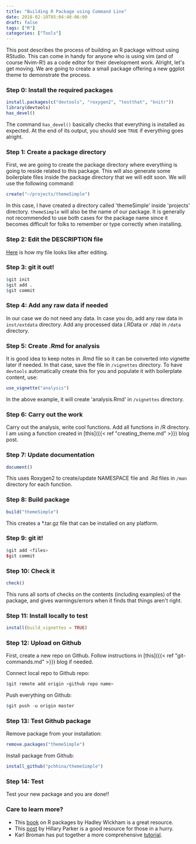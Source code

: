 ```yaml
---
title: "Building R Package using Command Line"
date: 2018-02-10T05:04:40-06:00
draft: false
tags: ["R"]
categories: ["Tools"]
---
```


This post describes the process of building an R package without using RStudio. This can come in handy for anyone who is using vim (and of course Nvim-R!) as a code editor for their development work. Alright, let's get moving. We are going to create a small package offering a new ggplot theme to demonstrate the process.

### Step 0: Install the required packages

```r
install.packages(c("devtools", "roxygen2", "testthat", "knitr"))
library(devtools)
has_devel()
```
The command `has_devel()` basically checks that everything is installed as expected. At the end of its output, you should see `TRUE` if everything goes alright.

### Step 1: Create a package directory
First, we are going to create the package directory where everything is going to reside related to this package. This will also generate some boilerplate files inside the package directory that we will edit soon. We will use the following command:


```r
create("~/projects/themeSimple")
```

In this case, I have created a directory called 'themeSimple' inside 'projects' directory. `themeSimple` will also be the name of our package. It is generally not recommended to use both cases for the package name since it becomes difficult for folks to remember or type correctly when installing. 

### Step 2: Edit the DESCRIPTION file
[Here](https://github.com/pchhina/themeSimple/blob/master/DESCRIPTION) is how my file looks like after editing.

### Step 3: git it out!

```r
$git init
$git add .
$git commit 
```

### Step 4: Add any raw data if needed
In our case we do not need any data. In case you do, add any raw data in `inst/extdata` directory. Add any processed data (.RData or .rda) in `/data` directory.

### Step 5: Create .Rmd for analysis
It is good idea to keep notes in .Rmd file so it can be converted into vignette later if needed. In that case, save the file in `/vignettes` directory. To have `devtools` automatically create this for you and populate it with boilerplate content, use:

```r
use_vignette("analysis")
```

In the above example, it will create 'analysis.Rmd' in `/vignettes` directory.

### Step 6: Carry out the work
Carry out the analysis, write cool functions. Add all functions in /R directory. I am using a function created in [this]({{< ref "creating_theme.md" >}}) blog post.

### Step 7: Update documentation
```r
document()
```

This uses Roxygen2 to create/update NAMESPACE file and .Rd files in `/man` directory for each function.

### Step 8: Build package
```r
build("themeSimple")
```

This creates a \*.tar.gz file that can be installed on any platform.

### Step 9: git it!
```r
$git add <files>
$git commit
```

### Step 10: Check it
```r
check()
```
This runs all sorts of checks on the contents (including examples) of the package, and gives warnings/errors when it finds that things aren't right.    

### Step 11: Install locally to test

```r
install(build_vignettes = TRUE)
```

### Step 12: Upload on Github
First, create a new repo on Github. Follow instructions in [this]({{< ref "git-commands.md" >}}) blog if needed.

Connect local repo to Github repo:

```r
$git remote add origin <github repo name>
```

Push everything on Github:

```r
$git push -u origin master
```

### Step 13: Test Github package

Remove package from your installation:

```r
remove.packages("themeSimple")
```

Install package from Github:

```r
install_github("pchhina/themeSimple")
```

### Step 14: Test

Test your new package and you are done!!

### Care to learn more?
- This [book](http://r-pkgs.had.co.nz/) on R packages by Hadley Wickham is a great resource.
- This [post](https://hilaryparker.com/2014/04/29/writing-an-r-package-from-scratch/) by Hillary Parker is a good resource for those in a hurry.
- Karl Broman has put together a more comprehensive [tutorial](http://kbroman.org/pkg_primer/).
